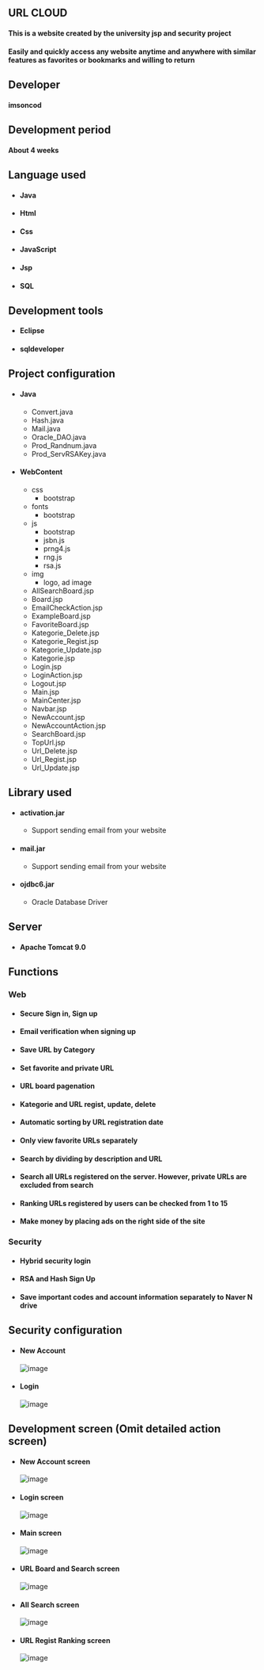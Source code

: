 ## URL CLOUD
#### This is a website created by the university jsp and security project
#### Easily and quickly access any website anytime and anywhere with similar features as favorites or bookmarks and willing to return
## Developer
#### imsoncod
## Development period
#### About 4 weeks
## Language used
* #### Java
* #### Html
* #### Css
* #### JavaScript
* #### Jsp
* #### SQL
## Development tools
* #### Eclipse
* #### sqldeveloper
## Project configuration
* #### Java
  * Convert.java
  * Hash.java
  * Mail.java
  * Oracle_DAO.java
  * Prod_Randnum.java
  * Prod_ServRSAKey.java
* #### WebContent
  * css
    * bootstrap
  * fonts
    * bootstrap
  * js
    * bootstrap
    * jsbn.js
    * prng4.js
    * rng.js
    * rsa.js
  * img
    * logo, ad image
  * AllSearchBoard.jsp
  * Board.jsp
  * EmailCheckAction.jsp
  * ExampleBoard.jsp
  * FavoriteBoard.jsp
  * Kategorie_Delete.jsp
  * Kategorie_Regist.jsp
  * Kategorie_Update.jsp
  * Kategorie.jsp
  * Login.jsp
  * LoginAction.jsp
  * Logout.jsp
  * Main.jsp
  * MainCenter.jsp
  * Navbar.jsp
  * NewAccount.jsp
  * NewAccountAction.jsp
  * SearchBoard.jsp
  * TopUrl.jsp
  * Url_Delete.jsp
  * Url_Regist.jsp
  * Url_Update.jsp
## Library used
* #### activation.jar
  * Support sending email from your website
* #### mail.jar
  * Support sending email from your website
* #### ojdbc6.jar
  * Oracle Database Driver
## Server
* #### Apache Tomcat 9.0
## Functions
### Web
  * #### Secure Sign in, Sign up
  * #### Email verification when signing up
  * #### Save URL by Category
  * #### Set favorite and private URL
  * #### URL board pagenation
  * #### Kategorie and URL regist, update, delete
  * #### Automatic sorting by URL registration date
  * #### Only view favorite URLs separately
  * #### Search by dividing by description and URL
  * #### Search all URLs registered on the server. However, private URLs are excluded from search
  * #### Ranking URLs registered by users can be checked from 1 to 15
  * #### Make money by placing ads on the right side of the site
### Security
  * #### Hybrid security login
  * #### RSA and Hash Sign Up
  * #### Save important codes and account information separately to Naver N drive
## Security configuration
* #### New Account
     ![image](https://user-images.githubusercontent.com/48934537/71766902-a1fbb580-2f48-11ea-941b-d5d85c6902ea.png)
* #### Login 
     ![image](https://user-images.githubusercontent.com/48934537/71766983-a5437100-2f49-11ea-85bf-8bb9004ff671.png)  
## Development screen (Omit detailed action screen)
* #### New Account screen     
     ![image](https://user-images.githubusercontent.com/48934537/71659988-eb9fa100-2d8c-11ea-83a8-c7a00ddedc48.png)
* #### Login screen
     ![image](https://user-images.githubusercontent.com/48934537/71659959-cad74b80-2d8c-11ea-8bd5-53bb4c63b242.png)
* #### Main screen
     ![image](https://user-images.githubusercontent.com/48934537/71660075-433e0c80-2d8d-11ea-9487-41ccbae97658.png)
* #### URL Board and Search screen
     ![image](https://user-images.githubusercontent.com/48934537/71660327-09b9d100-2d8e-11ea-8532-c917cff36e70.png)
* #### All Search screen
     ![image](https://user-images.githubusercontent.com/48934537/71660291-e858e500-2d8d-11ea-9ff5-946573ca548e.png)
* #### URL Regist Ranking screen
     ![image](https://user-images.githubusercontent.com/48934537/71660243-be072780-2d8d-11ea-9303-ccb7d79ff4db.png)
